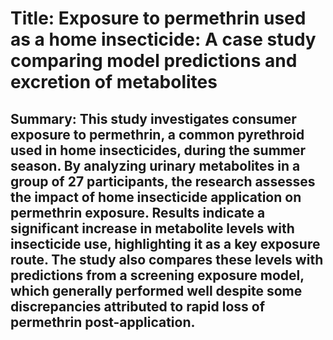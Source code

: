 # Title: Exposure to permethrin used as a home insecticide: A case study comparing model predictions and excretion of metabolites

## Summary: This study investigates consumer exposure to permethrin, a common pyrethroid used in home insecticides, during the summer season. By analyzing urinary metabolites in a group of 27 participants, the research assesses the impact of home insecticide application on permethrin exposure. Results indicate a significant increase in metabolite levels with insecticide use, highlighting it as a key exposure route. The study also compares these levels with predictions from a screening exposure model, which generally performed well despite some discrepancies attributed to rapid loss of permethrin post-application.